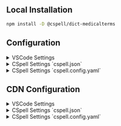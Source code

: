 ## Local Installation

```sh
npm install -D @cspell/dict-medicalterms
```

## Configuration

<details>
<summary>VSCode Settings</summary>

Add the following to your VSCode settings:

**`.vscode/settings.json`**

```jsonc
{
  "cSpell.import": ["@cspell/dict-medicalterms/cspell-ext.json"],
  "cSpell.dictionaries": ["medical terms"],
}
```

</details>

<details>
<summary>CSpell Settings `cspell.json`</summary>

**`cspell.json`**

```jsonc
{
  "import": ["@cspell/dict-medicalterms/cspell-ext.json"],
  "dictionaries": ["medical terms"],
}
```

</details>

<details>
<summary>CSpell Settings `cspell.config.yaml`</summary>

**`cspell.config.yaml`**

```yaml
import:
  - '@cspell/dict-medicalterms/cspell-ext.json'
dictionaries:
  - medical terms
```

</details>

## CDN Configuration

<details>
<summary>VSCode Settings</summary>

Add the following to your VSCode settings:

**`.vscode/settings.json`**

```jsonc
{
  "cSpell.import": ["https://cdn.jsdelivr.net/npm/@cspell/dict-medicalterms@latest/cspell-ext.json/cspell-ext.json"],
  "cSpell.dictionaries": ["medical terms"],
}
```

</details>

<details>
<summary>CSpell Settings `cspell.json`</summary>

**`cspell.json`**

```jsonc
{
  "import": ["https://cdn.jsdelivr.net/npm/@cspell/dict-medicalterms@latest/cspell-ext.json/cspell-ext.json"],
  "dictionaries": ["medical terms"],
}
```

</details>

<details>
<summary>CSpell Settings `cspell.config.yaml`</summary>

**`cspell.config.yaml`**

```yaml
import:
  - https://cdn.jsdelivr.net/npm/@cspell/dict-medicalterms@latest/cspell-ext.json/cspell-ext.json
dictionaries:
  - medical terms
```

</details>

